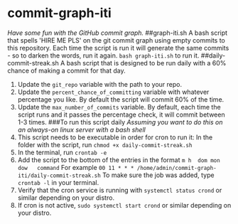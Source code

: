 # commit-graph-iti
*Have some fun with the GitHub commit graph.*
##graph-iti.sh
A bash script that spells 'HIRE ME PLS' on the git commit graph using empty commits to this repository.
Each time the script is run it will generate the same commits - so to darken the words, run it again.
`bash graph-iti.sh` to run it.
##daily-commit-streak.sh
A bash script that is designed to be run daily with a 60% chance of making a commit for that day.
1. Update the `git_repo` variable with the path to your repo.
2. Update the `percent_chance_of_committing` variable with whatever percentage you like.
By default the script will commit 60% of the time.
3. Update the `max_number_of_commits` variable.
By default, each time the script runs and it passes the percentage check, it will commit between 1-3 times.
###To run this script daily
*Assuming you want to do this on an always-on linux server with a bash shell*
1. This script needs to be executable in order for cron to run it:
In the folder with the script, run `chmod +x daily-commit-streak.sh`
2. In the terminal, run `crontab -e`
3. Add the script to the bottom of the entries in the format `m h  dom mon dow   command`
For example `00 11 * * * /home/admin/commit-graph-iti/daily-commit-streak.sh`
To make sure the job was added, type `crontab -l` in your terminal.
4. Verify that the cron service is running with `systemctl status crond` or similar depending on your distro.
5. If cron is not active, `sudo systemctl start crond` or similar depending on your distro.
